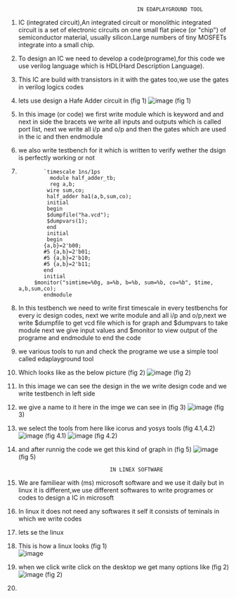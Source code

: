                                              IN EDAPLAYGROUND TOOL 

1. IC (integrated circuit),An integrated circuit or monolithic integrated circuit  is a set of electronic circuits on one small flat piece (or "chip")
of semiconductor material, usually silicon.Large numbers of tiny MOSFETs integrate into a small chip.
2. To design an IC we need to develop a code(programe),for this code we use verilog language which is HDL(Hard Description Language).
3. This IC are build with transistors in it with the gates too,we use the gates in verilog logics codes 
4. lets use design a Hafe Adder circuit in (fig 1)
                            ![image](https://user-images.githubusercontent.com/93262817/147666166-c30646a2-cc2b-401e-9438-b4e3d1bfa64e.png)
                                      (fig 1)
5. In this image (or code) we first write module which is keyword and and next in side the bracets we write all inputs and outputs which is called port list,
    next we write all i/p and o/p and then the gates which are used in the ic and then endmodule
6. we also write testbench for it which is written to verify wether the dsign is perfectly working or not
7.             `timescale 1ns/1ps
                 module half_adder_tb;
                 reg a,b;
                wire sum,co;
                half_adder ha1(a,b,sum,co);
                initial
                begin
                $dumpfile("ha.vcd");
                $dumpvars(1);
                end
                initial
                begin
               {a,b}=2'b00;
               #5 {a,b}=2'b01;
               #5 {a,b}=2'b10;
               #5 {a,b}=2'b11;
               end
               initial
            $monitor("simtime=%0g, a=%b, b=%b, sum=%b, co=%b", $time, a,b,sum,co);
               endmodule 
8. In this testbench we need to write first timescale in every testbenchs for every ic design codes, next we write module and all i/p and o/p,next we write $dumpfile 
   to get vcd file which is for graph and $dumpvars to take module next we give input values and $monitor to view output of the programe and endmodule to end the code 
9. we various tools to run and check the programe we use a simple tool called edaplayground tool 
10. Which looks like as the below picture (fig 2)
                ![image](https://user-images.githubusercontent.com/93262817/147925829-a9ffc105-2c13-454c-8a68-0e4cc0cbb68d.png)
                       (fig 2)
12.  In this image we can see the design in the we write design code and we write testbench in left side 
13.  we give a name to it here in the imge we can see in (fig 3) 
                      ![image](https://user-images.githubusercontent.com/93262817/147925930-f17f685c-540f-4ecf-9578-c6cb86189e90.png)
                                   (fig 3)
15.   we select the tools from here like icorus and yosys tools (fig 4.1,4.2) 
                      ![image](https://user-images.githubusercontent.com/93262817/147735781-57ccad3d-5125-40b0-bff0-f283aac35770.png)
                                            (fig 4.1)
                     ![image](https://user-images.githubusercontent.com/93262817/147735867-99d69b5d-8219-4802-9aed-f9179ac03782.png)
                                      (fig 4.2)
18.   and after runnig the code we get this kind of graph in (fig 5) 
                        ![image](https://user-images.githubusercontent.com/93262817/147926824-d7208297-ea09-4a66-8222-b638c55c15a2.png)
                                         (fig 5) 
 
                                       IN LINEX SOFTWARE 
      
 1. We are familiear with (ms) microsoft software and we use it daily but in linux it is different,we use different softwares to write programes or codes 
    to design a IC in microsoft 
 2. In linux it does not need any softwares it self it consists of teminals in which we write codes 
 3. lets se the linux 
 4. This is how a linux looks (fig 1)  
             ![image](https://user-images.githubusercontent.com/93262817/147928922-ee3a826b-215f-403b-bfa4-815bd0c19b78.png)
 5. when we click write click on the desktop we get many options like (fig 2)
                           ![image](https://user-images.githubusercontent.com/93262817/147930629-8a882b2c-f812-4d94-96fe-2e88dcbb0371.png)
                                 (fig 2)
 6.  

             

            
            
            
            
            
            
            
            
            
            
            
            
            
            
            
            






